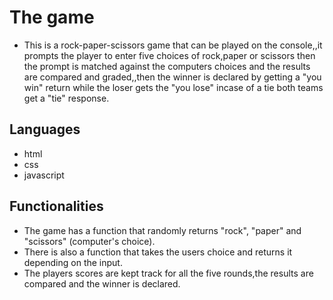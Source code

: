 # The game

- This is a rock-paper-scissors game that can be played on the console,,it prompts the player to enter five choices of rock,paper or scissors then the prompt is matched against the computers choices and the results are compared and graded,,then the winner is declared by getting a "you win" return while the loser gets the "you lose" incase of a tie both teams get a "tie" response.

## Languages
- html
- css
- javascript

 ## Functionalities
 - The game has a function that  randomly returns "rock", "paper" and "scissors" (computer's choice).
 - There is also a function that takes the users choice and returns it depending on the input.
 - The players scores are kept track for all the five rounds,the results are compared and the winner is declared.
